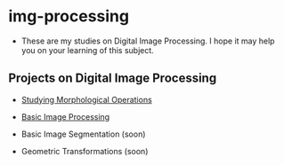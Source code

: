 # img-processing
- These are my studies on Digital Image Processing. I hope it may help you on your learning of this subject.

## Projects on Digital Image Processing

- [Studying Morphological Operations](./morphological-operations/)

- [Basic Image Processing](./basic-img-processing/)

- Basic Image Segmentation (soon)

- Geometric Transformations (soon)
